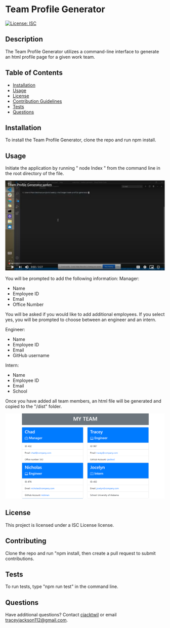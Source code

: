 
# Team Profile Generator
[![License: ISC](https://img.shields.io/badge/License-ISC-blue.svg)](https://opensource.org/licenses/ISC)

## Description
The Team Profile Generator utilizes a command-line interface to generate an html profile page for a given work team.
  
## Table of Contents
* [Installation](#installation)
* [Usage](#usage)
* [License](#license)
* [Contribution Guidelines](#contributing)
* [Tests](#tests)
* [Questions](#questions)
 
## Installation
To install the Team Profile Generator, clone the repo and run npm install.

## Usage
Initiate the application by running " node Index " from the command line in the root directory of the file. 

[![WalkthroughVideo](./assets/images/video-screenshot.png)](https://drive.google.com/file/d/1CE4ZJp1pKK56ERaYvNUmCvAqSpP_3ala/view "Team Profile Generator Demo")

You will be prompted to add the following information:
Manager:
- Name
- Employee ID
- Email
- Office Number

You will be asked if you would like to add additional employees. If you select yes, you will be prompted to choose between an engineer and an intern. 

Engineer:
- Name
- Employee ID
- Email
- GitHub username

Intern:
- Name
- Employee ID
- Email
- School

Once you have added all team members, an html file will be generated and copied to the "/dist" folder. 

![Generated File](./assets/images/screenshot.png)



## License
This project is licensed under a ISC License license. 

## Contributing
Clone the repo and run "npm install, then create a pull request to submit contributions.

## Tests
To run tests, type "npm run test" in the command line.

## Questions
Have additional questions? Contact [cjacktwil](http://github.com.cjacktwil) or email traceyjackson112@gmail.com.
